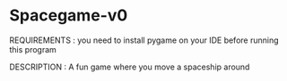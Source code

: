 # Spacegame-v0
REQUIREMENTS : you need to install pygame on your IDE before running this program

DESCRIPTION : A fun game where you move a spaceship around 
